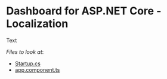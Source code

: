 # Dashboard for ASP.NET Core - Localization

Text

<!-- default file list -->
*Files to look at*:

* [Startup.cs](./asp-net-core-server/Startup.cs)
* [app.component.ts](./dashboard-angular-app/src/app/app.component.ts)

<!-- default file list end -->
